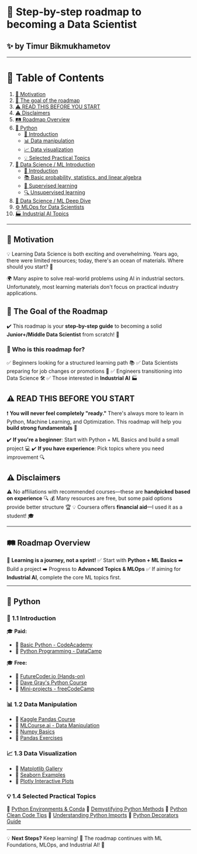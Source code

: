 # 🚀 Step-by-step roadmap to becoming a Data Scientist

## ✨ by Timur Bikmukhametov

---

# 📌 Table of Contents
1. [🎯 Motivation](#-motivation)
2. [🎯 The goal of the roadmap](#-the-goal-of-the-roadmap)
3. [⚠️ READ THIS BEFORE YOU START](#-read-this-before-you-start)
4. [⚠️ Disclaimers](#-disclaimers)
5. [🛤️ Roadmap Overview](#-roadmap-overview)
6. [🐍 Python](#-python)
    - [🚀 Introduction](#-introduction)
    - [📊 Data manipulation](#-data-manipulation)
    - [📈 Data visualization](#-data-visualization)
    - [💡 Selected Practical Topics](#-selected-practical-topics)
7. [🧠 Data Science / ML Introduction](#-data-science--ml-introduction)
    - [🔰 Introduction](#-introduction-1)
    - [📚 Basic probability, statistics, and linear algebra](#-basic-probability-statistics-and-linear-algebra)
    - [🤖 Supervised learning](#-supervised-learning)
    - [🔍 Unsupervised learning](#-unsupervised-learning)
8. [🔎 Data Science / ML Deep Dive](#-data-science--ml-deep-dive)
9. [⚙️ MLOps for Data Scientists](#-mlops-for-data-scientist)
10. [🏭 Industrial AI Topics](#-industrial-ai-topics)

---

## 🎯 Motivation
💡 Learning Data Science is both exciting and overwhelming. Years ago, there were limited resources; today, there's an ocean of materials. Where should you start? 🤔

🌍 Many aspire to solve real-world problems using AI in industrial sectors. Unfortunately, most learning materials don't focus on practical industry applications.

## 🎯 The Goal of the Roadmap
✔️ This roadmap is your **step-by-step guide** to becoming a solid **Junior+/Middle Data Scientist** from scratch! 🚀

### 🎯 Who is this roadmap for?
✅ Beginners looking for a structured learning path 📚
✅ Data Scientists preparing for job changes or promotions 💼
✅ Engineers transitioning into Data Science 🛠️
✅ Those interested in **Industrial AI** 🏭

## ⚠️ READ THIS BEFORE YOU START
❗ **You will never feel completely "ready."** There's always more to learn in Python, Machine Learning, and Optimization. This roadmap will help you **build strong fundamentals** 💪

✔️ **If you're a beginner**: Start with Python + ML Basics and build a small project 💻
✔️ **If you have experience**: Pick topics where you need improvement 🔍

## ⚠️ Disclaimers
⚠️ No affiliations with recommended courses—these are **handpicked based on experience** 🔍
💰 Many resources are free, but some paid options provide better structure 🏆
💡 Coursera offers **financial aid**—I used it as a student! 🎓

---

## 🛤️ Roadmap Overview
📌 **Learning is a journey, not a sprint!**
✅ Start with **Python + ML Basics** ➡️ Build a project ➡️ Progress to **Advanced Topics & MLOps**
✅ If aiming for **Industrial AI**, complete the core ML topics first.

---

## 🐍 Python
### 🚀 1.1 Introduction
🎓 **Paid:**
- 🔗 [Basic Python - CodeAcademy](https://www.codecademy.com/learn/learn-python-3)
- 🔗 [Python Programming - DataCamp](https://app.datacamp.com/learn/skill-tracks/python-programming)

🎓 **Free:**
- 🔗 [FutureCoder.io (Hands-on)](https://futurecoder.io/)
- 🔗 [Dave Gray's Python Course](https://www.youtube.com/watch?v=qwAFL1597eM)
- 🔗 [Mini-projects - freeCodeCamp](https://www.youtube.com/watch?v=8ext9G7xspg)

### 📊 1.2 Data Manipulation
- 🔗 [Kaggle Pandas Course](https://www.kaggle.com/learn/pandas)
- 🔗 [MLCourse.ai - Data Manipulation](https://mlcourse.ai/book/topic01/topic01_intro.html)
- 🔗 [Numpy Basics](https://github.com/ageron/handson-ml2/blob/master/tools_numpy.ipynb)
- 🔗 [Pandas Exercises](https://github.com/guipsamora/pandas_exercises)

### 📈 1.3 Data Visualization
- 🔗 [Matplotlib Gallery](https://matplotlib.org/stable/gallery/index.html)
- 🔗 [Seaborn Examples](https://seaborn.pydata.org/examples/index.html)
- 🔗 [Plotly Interactive Plots](https://plotly.com/python/)

### 💡 1.4 Selected Practical Topics
🔹 [Python Environments & Conda](https://whiteboxml.com/blog/the-definitive-guide-to-python-virtual-environments-with-conda)
🔹 [Demystifying Python Methods](https://realpython.com/instance-class-and-static-methods-demystified/)
🔹 [Python Clean Code Tips](https://github.com/zedr/clean-code-python)
🔹 [Understanding Python Imports](https://realpython.com/python-import/)
🔹 [Python Decorators Guide](https://realpython.com/primer-on-python-decorators/)

---

💡 **Next Steps?** Keep learning! 📖 The roadmap continues with ML Foundations, MLOps, and Industrial AI! 🚀
